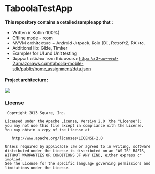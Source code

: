 # TaboolaTestApp

#### This repository contains a detailed sample app that :
- Written in Kotlin (100%)
- Offline mode - room
- MVVM architecture = Android Jetpack, Koin (DI), Retrofit2, RX etc.
- Additional lib: Glide, Timber
- Examples for UI and Unit testing
- Support articles from this source https://s3-us-west-2.amazonaws.com/taboola-mobile-sdk/public/home_assignment/data.json

#### Project architecture :
![](https://github.com/dogsoldier85/NewsApp/blob/master/arc_impl.jpg)

### License
```
 Copyright 2013 Square, Inc.

Licensed under the Apache License, Version 2.0 (the "License");
you may not use this file except in compliance with the License.
You may obtain a copy of the License at

   http://www.apache.org/licenses/LICENSE-2.0

Unless required by applicable law or agreed to in writing, software
distributed under the License is distributed on an "AS IS" BASIS,
WITHOUT WARRANTIES OR CONDITIONS OF ANY KIND, either express or implied.
See the License for the specific language governing permissions and
limitations under the License.
  
```
